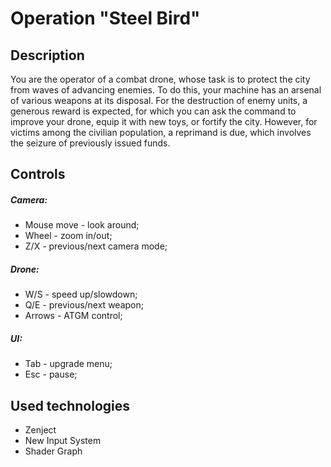 # Operation "Steel Bird"
## Description
You are the operator of a combat drone, whose task is to protect the city from waves of advancing enemies. To do this, your machine has an arsenal of various weapons at its disposal. For the destruction of enemy units, a generous reward is expected, for which you can ask the command to improve your drone, equip it with new toys, or fortify the city. However, for victims among the civilian population, a reprimand is due, which involves the seizure of previously issued funds.

## Controls
##### Camera:
- Mouse move - look around;
- Wheel - zoom in/out;
- Z/X - previous/next camera mode;

##### Drone:
- W/S - speed up/slowdown;
- Q/E - previous/next weapon;
- Arrows - ATGM control;

##### UI:
- Tab - upgrade menu;
- Esc - pause;

## Used technologies
- Zenject
- New Input System
- Shader Graph
